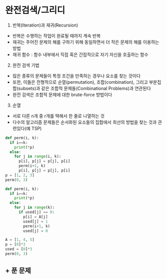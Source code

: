 # 완전검색/그리디
1. 반복(Iteration)과 재귀(Recursion)
- 반복은 수행하는 작업이 완료될 때까지 계속 반복
- 재귀는 주어진 문제의 해를 구하기 위해 동일하면서 더 작은 문제의 해를 이용하는 방법
- 재귀 함수 : 함수 내부에서 직접 혹은 간접적으로 자기 자신을 호출하는 함수

2. 완전 검색 기법
- 많은 종류의 문제들이 특정 조건을 만족하는 경우나 요소를 찾는 것이다
- 또한, 이들은 전형적으로 순열(permutation), 조합(combination), 그리고 부분집합(subsets)과 같은 조합적 문제들(Combinational Problems)과 연관된다
- 완전 검색은 조합적 문제에 대한 brute-force 방법이다

3. 순열
- 서로 다른 n개 중 r개를 택해서 한 줄로 나열하는 것
- 다수의 알고리즘 문제들은 순서화된 요소들의 집합에서 최선의 방법을 찾는 것과 관련있다(예 TSP)
```python
def perm(i, k):
  if i==k:
    print(*p)
  else:
    for j in range(i, k):
      p[i], p[j] = p[j], p[i]
      perm(i+1, k)
      p[i], p[j] = p[j], p[i]
p = [1, 2, 3]
perm(0, 3)
```
```python
def perm(i, k):
  if i==k:
    print(*p)
  else:
    for j in range(k):
      if used[j] == 0:
        p[i] = A[j]
        used[j] = 1
        perm(i+1, k)
        used[j] = 0

A = [1, 4, 5]
p = [0]*3
used = [0]*3
perm(0, 3)
```

\+ 푼 문제
- 
